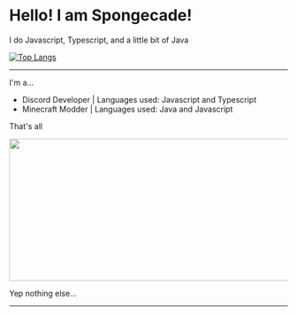 # Hello! I am Spongecade!
I do Javascript, Typescript, and a little bit of Java

[![Top Langs](https://github-readme-stats-a5vwcyuq3-spongecade.vercel.app/api/top-langs/?username=spongecade&exclude_repo=github-readme-stats,Dabble,&layout=compact&theme=codeSTACKr)](https://github.com/spongecade/github-readme-stats)

---

I'm a...
- Discord Developer | Languages used: Javascript and Typescript
- Minecraft Modder | Languages used: Java and Javascript

That's all

<img src="https://user-images.githubusercontent.com/82066539/167263743-d3b646df-b221-456c-a329-26a5d15d8250.png" width="600" height="256.8">

Yep nothing else...

---
